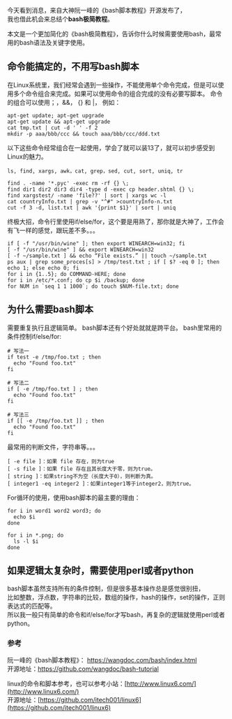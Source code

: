 
今天看到消息，来自大神阮一峰的《bash脚本教程》开源发布了，  
我也借此机会来总结个**bash极简教程**。

本文是一个更加简化的《bash极简教程》，告诉你什么时候需要使用bash，最常用的bash语法及关键字使用。  

## 命令能搞定的，不用写bash脚本
在Linux系统里，我们经常会遇到一些操作，不能使用单个命令完成，但是可以使用多个命令组合来完成。如果可以使用命令的组合完成的没有必要写脚本。
命令的组合可以使用；，&&，  {} 和 |， 例如：
```
apt-get update; apt-get upgrade
apt-get update && apt-get upgrade
cat tmp.txt | cut -d ' ' -f 2
mkdir -p aaa/bbb/ccc && touch aaa/bbb/ccc/ddd.txt
```

以下这些命令经常组合在一起使用，学会了就可以装13了，就可以初步感受到Linux的魅力。
```
ls, find, xargs, awk，cat, grep，sed, cut, sort, uniq, tr

find . -name '*.pyc' -exec rm -rf {} \;
find dir1 dir2 dir3 dir4 -type d -exec cp header.shtml {} \;      
find xargstest/ -name 'file??' | sort | xargs wc -l
cat countryInfo.txt | grep -v "^#" >countryInfo-n.txt
cut -f 3 -d, list.txt | awk '{print $1}' | sort | uniq
```

终极大招，命令行里使用if/else/for，这个要是用熟了，那你就是大神了，工作会有飞一样的感觉，跟玩差不多。。。
```
if [ -f "/usr/bin/wine" ]; then export WINEARCH=win32; fi
[ -f "/usr/bin/wine" ] && export WINEARCH=win32
[ -f ~/sample.txt ] && echo “File exists.” || touch ~/sample.txt
ps aux | grep some_proces[s] > /tmp/test.txt ; if [ $? -eq 0 ]; then echo 1; else echo 0; fi
for i in {1..5}; do COMMAND-HERE; done
for i in /etc/*.conf; do cp $i /backup; done
for NUM in `seq 1 1 1000`; do touch $NUM-file.txt; done
```

## 为什么需要bash脚本
需要重复执行且逻辑简单。 bash脚本还有个好处就就是跨平台。
bash里常用的条件控制if/else/for:
```
# 写法一
if test -e /tmp/foo.txt ; then
  echo "Found foo.txt"
fi

# 写法二
if [ -e /tmp/foo.txt ] ; then
  echo "Found foo.txt"
fi

# 写法三
if [[ -e /tmp/foo.txt ]] ; then
  echo "Found foo.txt"
fi
```

最常用的判断文件，字符串等。。。
```
[ -e file ]：如果 file 存在，则为true
[ -s file ]：如果 file 存在且其长度大于零，则为true。
[ string ]：如果string不为空（长度大于0），则判断为真。
[ integer1 -eq integer2 ]：如果integer1等于integer2，则为true。
```

For循环的使用，使用bash脚本的最主要的理由：
```
for i in word1 word2 word3; do
  echo $i
done

for i in *.png; do
  ls -l $i
done
```

## 如果逻辑太复杂时，需要使用perl或者python
bash脚本虽然支持所有的条件控制，但是很多基本操作总是感觉很别扭，  
比如整数，浮点数，字符串的比较，数组的操作，hash的操作，set的操作，正则表达式的匹配等。  
所以我一般只有简单的命令和if/else/for才写bash，再复杂的逻辑就使用perl或者python。

### 参考

阮一峰的《bash脚本教程》： https://wangdoc.com/bash/index.html  
开源地址：https://github.com/wangdoc/bash-tutorial  

linux的命令和脚本参考，也可以参考小站：[http://www.linux6.com/](http://www.linux6.com/)  
开源地址：[https://github.com/itech001/linux6](https://github.com/itech001/linux6)



 

